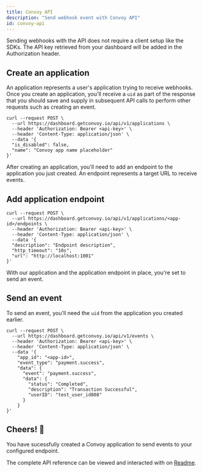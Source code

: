 ```yaml
---
title: Convoy API
description: "Send webhook event with Convoy API"
id: convoy-api
---
```

Sending webhooks with the API does not require a client setup like the SDKs. The API key retrieved from your dashboard will be added in the Authorization header.

## Create an application

An application represents a user's application trying to receive webhooks. Once you create an application, you'll receive a `uid` as part of the response that you should save and supply in subsequent API calls to perform other requests such as creating an event.

```console[terminal]
curl --request POST \
  --url https://dashboard.getconvoy.io/api/v1/applications \
  --header 'Authorization: Bearer <api-key>' \
  --header 'Content-Type: application/json' \
  --data '{
  "is_disabled": false,
  "name": "Convoy app name placeholder"
}'
```

After creating an application, you'll need to add an endpoint to the application you just created. An endpoint represents a target URL to receive events.

## Add application endpoint

```terminal[console]
curl --request POST \
  --url https://dashboard.getconvoy.io/api/v1/applications/<app-id>/endpoints \
  --header 'Authorization: Bearer <api-key>' \
  --header 'Content-Type: application/json' \
  --data '{
  "description": "Endpoint description",
  "http_timeout": "10s",
  "url": "http://localhost:1001"
}'
```

With our application and the application endpoint in place, you're set to send an event.

## Send an event

To send an event, you'll need the `uid` from the application you created earlier.

```terminal[console]
curl --request POST \
  --url https://dashboard.getconvoy.io/api/v1/events \
  --header 'Authorization: Bearer <api-key>' \
  --header 'Content-Type: application/json' \
  --data '{
    "app_id": "<app-id>",
    "event_type": "payment.success",
    "data": {
      "event": "payment.success",
      "data": {
        "status": "Completed",
        "description": "Transaction Successful",
        "userID": "test_user_id808"
      }
    }
}'
```

## Cheers! 🎉

You have sucessfully created a Convoy application to send events to your configured endpoint.

The complete API reference can be viewed and interacted with on [Readme](https://convoy.readme.io).